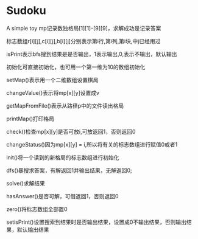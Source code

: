 # Sudoku
A simple toy
mp记录数独格局[1][1]-[9][9]，求解成功是记录答案

标志数组r[i][j],c[i][j],b[i][j]分别表示第i行,第i列,第i块,中j已经用过

isPrint表示bfs搜到结果是是否输出，1表示输出,0,表示不输出，默认输出



初始化可直接初始化，也可用一个第一维为10的数组初始化

setMap()表示用一个二维数组设置棋局

changeValue()表示将mp[x][y]设置成v

getMapFromFile()表示从路径p中的文件读出格局

printMap()打印格局

check()检查mp[x][y]是否可放i,可放返回1，否则返回0

changeStatus()因为mp[x][y] = i,所以将有关的标志数组进行赋值0或者1

init()将一个读到的新格局的标志数组进行初始化

dfs()暴搜求答案，有解返回1并输出结果，无解返回0;

solve()求解结果

hasAnswer()是否可解，可借返回1，否则返回0

zero()将标志数组全部置0

setisPrint()设置搜索到结果时是否输出结果，设置成0不输出结果，否则输出结果，默认输出结果
